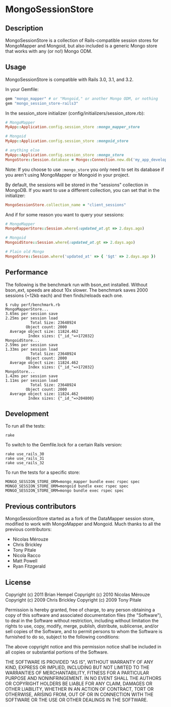 # MongoSessionStore

## Description

MongoSessionStore is a collection of Rails-compatible session stores for MongoMapper and Mongoid, but also included is a generic Mongo store that works with any (or no!) Mongo ODM.

## Usage

MongoSessionStore is compatible with Rails 3.0, 3.1, and 3.2.

In your Gemfile:

```ruby
gem "mongo_mapper" # or "Mongoid," or another Mongo ODM, or nothing
gem "mongo_session_store-rails3"
```

In the session_store initializer (config/initializers/session_store.rb):

```ruby
# MongoMapper
MyApp::Application.config.session_store :mongo_mapper_store

# Mongoid
MyApp::Application.config.session_store :mongoid_store

# anything else
MyApp::Application.config.session_store :mongo_store
MongoStore::Session.database = Mongo::Connection.new.db('my_app_development')
```

Note: If you choose to use `:mongo_store` you only need to set its database if you aren't using MongoMapper or Mongoid in your project.

By default, the sessions will be stored in the "sessions" collection in MongoDB.  If you want to use a different collection, you can set that in the initializer:

```ruby
MongoSessionStore.collection_name = "client_sessions"
```

And if for some reason you want to query your sessions:

```ruby
# MongoMapper
MongoMapperStore::Session.where(:updated_at.gt => 2.days.ago)

# Mongoid
MongoidStore::Session.where(:updated_at.gt => 2.days.ago)

# Plain old Mongo
MongoStore::Session.where('updated_at' => { '$gt' => 2.days.ago })
```

## Performance

The following is the benchmark run with bson_ext installed.  Without bson_ext, speeds are about 10x slower.  The benchmark saves 2000 sessions (~12kb each) and then finds/reloads each one.

    $ ruby perf/benchmark.rb
    MongoMapperStore...
    3.65ms per session save
    2.25ms per session load
               Total Size: 23648924
             Object count: 2000
      Average object size: 11824.462
              Index sizes: {"_id_"=>172032}
    MongoidStore...
    2.59ms per session save
    1.33ms per session load
               Total Size: 23648924
             Object count: 2000
      Average object size: 11824.462
              Index sizes: {"_id_"=>172032}
    MongoStore...
    1.42ms per session save
    1.11ms per session load
               Total Size: 23648924
             Object count: 2000
      Average object size: 11824.462
              Index sizes: {"_id_"=>204800}

## Development

To run all the tests:

    rake

To switch to the Gemfile.lock for a certain Rails version:

    rake use_rails_30
    rake use_rails_31
    rake use_rails_32

To run the tests for a specific store:

    MONGO_SESSION_STORE_ORM=mongo_mapper bundle exec rspec spec
    MONGO_SESSION_STORE_ORM=mongoid bundle exec rspec spec
    MONGO_SESSION_STORE_ORM=mongo bundle exec rspec spec    
    
## Previous contributors

MongoSessionStore started as a fork of the DataMapper session store, modified to work with MongoMapper and Mongoid.  Much thanks to all the previous contributors:

* Nicolas Mérouze
* Chris Brickley
* Tony Pitale
* Nicola Racco
* Matt Powell
* Ryan Fitzgerald

## License

Copyright (c) 2011 Brian Hempel
Copyright (c) 2010 Nicolas Mérouze
Copyright (c) 2009 Chris Brickley
Copyright (c) 2009 Tony Pitale

Permission is hereby granted, free of charge, to any person
obtaining a copy of this software and associated documentation
files (the "Software"), to deal in the Software without
restriction, including without limitation the rights to use,
copy, modify, merge, publish, distribute, sublicense, and/or sell
copies of the Software, and to permit persons to whom the
Software is furnished to do so, subject to the following
conditions:

The above copyright notice and this permission notice shall be
included in all copies or substantial portions of the Software.

THE SOFTWARE IS PROVIDED "AS IS", WITHOUT WARRANTY OF ANY KIND,
EXPRESS OR IMPLIED, INCLUDING BUT NOT LIMITED TO THE WARRANTIES
OF MERCHANTABILITY, FITNESS FOR A PARTICULAR PURPOSE AND
NONINFRINGEMENT. IN NO EVENT SHALL THE AUTHORS OR COPYRIGHT
HOLDERS BE LIABLE FOR ANY CLAIM, DAMAGES OR OTHER LIABILITY,
WHETHER IN AN ACTION OF CONTRACT, TORT OR OTHERWISE, ARISING
FROM, OUT OF OR IN CONNECTION WITH THE SOFTWARE OR THE USE OR
OTHER DEALINGS IN THE SOFTWARE.
